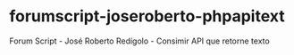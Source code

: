 # forumscript-joseroberto-phpapitext
 Forum Script - José Roberto Redígolo - Consimir API que retorne texto
